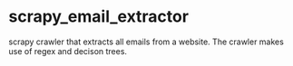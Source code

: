 # scrapy_email_extractor
scrapy crawler that extracts all emails from a website. The crawler makes use of regex and decison trees.
